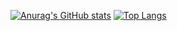 [![Anurag's GitHub stats](https://github-readme-stats.vercel.app/api?username=SAndrade100)](https://github.com/anuraghazra/github-readme-stats)
[![Top Langs](https://github-readme-stats.vercel.app/api/top-langs/?username=SAndrade100)](https://github.com/anuraghazra/github-readme-stats)
